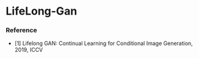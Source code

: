 # LifeLong-Gan

### Reference

* [1] Lifelong GAN: Continual Learning for Conditional Image Generation, 2019, ICCV